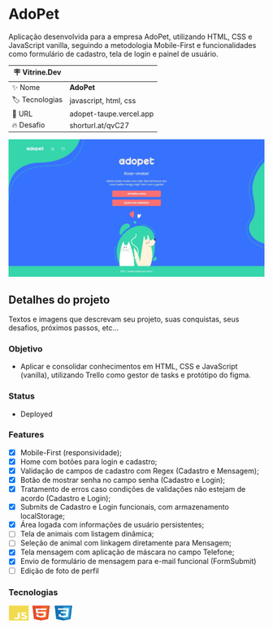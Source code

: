 # AdoPet

Aplicação desenvolvida para a empresa AdoPet, utilizando HTML, CSS e JavaScript vanilla, seguindo a metodologia Mobile-First e funcionalidades como formulário de cadastro, tela de login e painel de usuário.

| :placard: Vitrine.Dev |     |
| -------------  | --- |
| :sparkles: Nome        | **AdoPet**
| :label: Tecnologias | javascript, html, css
| :rocket: URL         | adopet-taupe.vercel.app
| :fire: Desafio     | shorturl.at/qvC27

![](https://github.com/artenlf/AdoPet/blob/main/assets/screenshots/1.jpeg#vitrinedev)

## Detalhes do projeto

Textos e imagens que descrevam seu projeto, suas conquistas, seus desafios, próximos passos, etc...

### Objetivo

- Aplicar e consolidar conhecimentos em HTML, CSS e JavaScript (vanilla), utilizando Trello como gestor de tasks e protótipo do figma.

### Status

- Deployed

### Features

- [x] Mobile-First (responsividade);
- [x] Home com botões para login e cadastro;
- [x] Validação de campos de cadastro com Regex (Cadastro e Mensagem);
- [x] Botão de mostrar senha no campo senha (Cadastro e Login);
- [x] Tratamento de erros caso condições de validações não estejam de acordo (Cadastro e Login);
- [x] Submits de Cadastro e Login funcionais, com armazenamento localStorage;
- [x] Área logada com informações de usuário persistentes;
- [ ] Tela de animais com listagem dinâmica;
- [ ] Seleção de animal com linkagem diretamente para Mensagem;
- [x] Tela mensagem com aplicação de máscara no campo Telefone;
- [x] Envio de formulário de mensagem para e-mail funcional (FormSubmit)
- [ ] Edição de foto de perfil

### Tecnologias

<img align="center" alt="JavaScript" height="30" width="40" src="https://raw.githubusercontent.com/devicons/devicon/master/icons/javascript/javascript-plain.svg">
<img align="center" alt="HTML" height="30" width="40" src="https://raw.githubusercontent.com/devicons/devicon/master/icons/html5/html5-original.svg">
<img align="center" alt="CSS" height="30" width="40" src="https://raw.githubusercontent.com/devicons/devicon/master/icons/css3/css3-original.svg">
